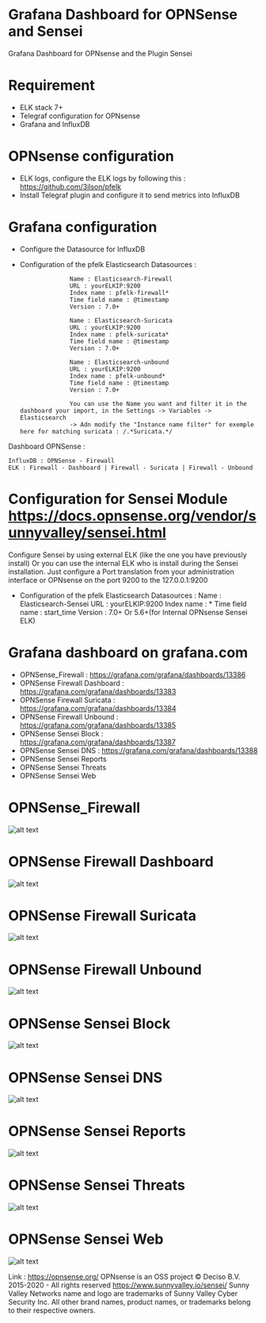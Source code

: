 # Grafana Dashboard for OPNSense and Sensei
Grafana Dashboard for OPNsense and the Plugin Sensei

# Requirement

- ELK stack 7+
- Telegraf configuration for OPNsense
- Grafana and InfluxDB

# OPNsense configuration

- ELK logs, configure the ELK logs by following this : https://github.com/3ilson/pfelk
- Install Telegraf plugin and configure it to send metrics into InfluxDB

# Grafana configuration

- Configure the Datasource for InfluxDB
- Configuration of the pfelk Elasticsearch
	Datasources :
					
					Name : Elasticsearch-Firewall
					URL : yourELKIP:9200
					Index name : pfelk-firewall*
					Time field name : @timestamp
					Version : 7.0+
				
					Name : Elasticsearch-Suricata
					URL : yourELKIP:9200
					Index name : pfelk-suricata*
					Time field name : @timestamp
					Version : 7.0+
					
					Name : Elasticsearch-unbound
					URL : yourELKIP:9200
					Index name : pfelk-unbound*
					Time field name : @timestamp
					Version : 7.0+
					
					You can use the Name you want and filter it in the dashboard your import, in the Settings -> Variables -> Elasticsearch
					-> Adn modify the "Instance name filter" for exemple here for matching suricata : /.*Suricata.*/
					
					

Dashboard OPNSense :
	
	InfluxDB : OPNSense - Firewall
	ELK : Firewall - Dashboard | Firewall - Suricata | Firewall - Unbound


# Configuration for Sensei Module https://docs.opnsense.org/vendor/sunnyvalley/sensei.html

Configure Sensei by using external ELK (like the one you have previously install) Or you can use the internal ELK who is install during the Sensei installation. Just configure a Port translation from your administration interface or OPNsense on the port 9200 to the 127.0.0.1:9200
- Configuration of the pfelk Elasticsearch
	Datasources :
					Name : Elasticsearch-Sensei
					URL : yourELKIP:9200
					Index name : *
					Time field name : start_time
					Version : 7.0+ Or 5.6+(for Internal OPNsense Sensei ELK)

# Grafana dashboard on grafana.com

- OPNSense_Firewall : https://grafana.com/grafana/dashboards/13386
- OPNSense Firewall Dashboard : https://grafana.com/grafana/dashboards/13383
- OPNSense Firewall Suricata : https://grafana.com/grafana/dashboards/13384
- OPNSense Firewall Unbound : https://grafana.com/grafana/dashboards/13385
- OPNSense Sensei Block : https://grafana.com/grafana/dashboards/13387
- OPNSense Sensei DNS : https://grafana.com/grafana/dashboards/13388
- OPNSense Sensei Reports
- OPNSense Sensei Threats
- OPNSense Sensei Web



# OPNSense_Firewall
![alt text](https://github.com/b4b857f6ee/opnsense_grafana_dashboard/blob/main/images/OPNSense_Firewall1.PNG?raw=true)

# OPNSense Firewall Dashboard
![alt text](https://github.com/b4b857f6ee/opnsense_grafana_dashboard/blob/main/images/OPNSense_Firewall_Dashboard1.PNG?raw=true)

# OPNSense Firewall Suricata
![alt text](https://github.com/b4b857f6ee/opnsense_grafana_dashboard/blob/main/images/OPNSense_Firewall_Suricata1.PNG?raw=true)

# OPNSense Firewall Unbound
![alt text](https://github.com/b4b857f6ee/opnsense_grafana_dashboard/blob/main/images/OPNSense_Firewall_Unbound1.PNG?raw=true)

# OPNSense Sensei Block
![alt text](https://github.com/b4b857f6ee/opnsense_grafana_dashboard/blob/main/images/OPNSense_Sensei_Block1.PNG?raw=true)

# OPNSense Sensei DNS
![alt text](https://github.com/b4b857f6ee/opnsense_grafana_dashboard/blob/main/images/OPNSense_Sensei_DNS1.PNG?raw=true)

# OPNSense Sensei Reports
![alt text](https://github.com/b4b857f6ee/opnsense_grafana_dashboard/blob/main/images/OPNSense_Sensei_Reports1.PNG?raw=true)

# OPNSense Sensei Threats
![alt text](https://github.com/b4b857f6ee/opnsense_grafana_dashboard/blob/main/images/OPNSense_Sensei_Threats1.PNG?raw=true)

# OPNSense Sensei Web
![alt text](https://github.com/b4b857f6ee/opnsense_grafana_dashboard/blob/main/images/OPNSense_Sensei_Web1.PNG?raw=true)


Link :
https://opnsense.org/  OPNsense is an OSS project © Deciso B.V. 2015-2020 - All rights reserved
https://www.sunnyvalley.io/sensei/ Sunny Valley Networks name and logo are trademarks of Sunny Valley Cyber Security Inc. All other brand names, product names, or trademarks belong to their respective owners.
